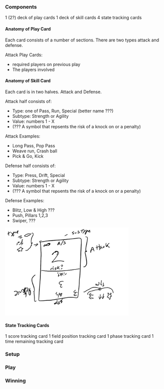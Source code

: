 ### Components

1 (2?) deck of play cards
1 deck of skill cards
4 state tracking cards

#### Anatomy of Play Card
Each card consists of a number of sections. There are two types attack and defense.

Attack Play Cards:
* required players on previous play
* The players involved


#### Anatomy of Skill Card

Each card is in two halves. Attack and Defense.

Attack half consists of:
* Type: one of Pass, Run, Special (better name ???)
* Subtype: Strength or Agility
* Value: numbers 1 - X
* (??? A symbol that repsents the risk of a knock on or a penalty)

Attack Examples:
* Long Pass, Pop Pass
* Weave run, Crash ball
* Pick & Go, Kick

Defense half consists of:
* Type: Press, Drift, Special
* Subtype: Strength or Agility
* Value: numbers 1 - X
* (??? A symbol that repsents the risk of a knock on or a penalty)

Defense Examples:
* Blitz, Low & High ???
* Push, Pillars 1,2,3
* Swiper, ???

<img src="rugbySkillCardExample1.png" alt="rugbySkillCardExample" width="400"/>

#### State Tracking Cards

1 score tracking card
1 field position tracking card
1 phase tracking card
1 time remaining tracking card

### Setup 

### Play

### Winning
